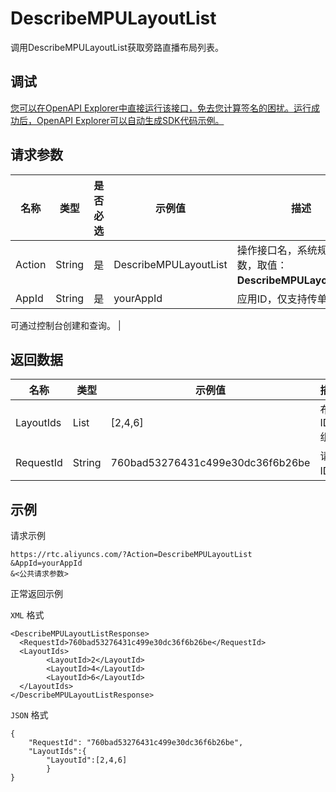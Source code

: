 # DescribeMPULayoutList

调用DescribeMPULayoutList获取旁路直播布局列表。

## 调试

[您可以在OpenAPI Explorer中直接运行该接口，免去您计算签名的困扰。运行成功后，OpenAPI Explorer可以自动生成SDK代码示例。](https://api.aliyun.com/#product=rtc&api=DescribeMPULayoutList&type=RPC&version=2018-01-11)

## 请求参数

|名称|类型|是否必选|示例值|描述|
|--|--|----|---|--|
|Action|String|是|DescribeMPULayoutList|操作接口名，系统规定参数，取值：**DescribeMPULayoutList**。 |
|AppId|String|是|yourAppId|应用ID，仅支持传单个ID。

 可通过控制台创建和查询。 |

## 返回数据

|名称|类型|示例值|描述|
|--|--|---|--|
|LayoutIds|List|\[2,4,6\]|布局ID组。 |
|RequestId|String|760bad53276431c499e30dc36f6b26be|请求ID。 |

## 示例

请求示例

```
https://rtc.aliyuncs.com/?Action=DescribeMPULayoutList
&AppId=yourAppId
&<公共请求参数>
```

正常返回示例

`XML` 格式

```
<DescribeMPULayoutListResponse>
  <RequestId>760bad53276431c499e30dc36f6b26be</RequestId>
  <LayoutIds>
        <LayoutId>2</LayoutId>
        <LayoutId>4</LayoutId>
        <LayoutId>6</LayoutId>
  </LayoutIds>
</DescribeMPULayoutListResponse>
```

`JSON` 格式

```
{
    "RequestId": "760bad53276431c499e30dc36f6b26be", 
    "LayoutIds":{
        "LayoutId":[2,4,6]
        }
}
```


